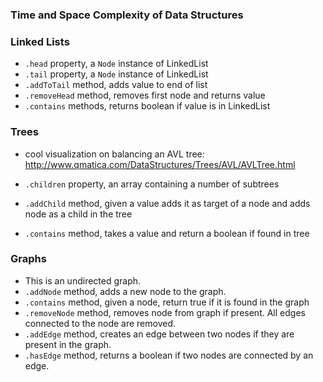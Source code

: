 ### Time and Space Complexity of Data Structures

### Linked Lists

- `.head` property, a `Node` instance of LinkedList
- `.tail` property, a `Node` instance of LinkedList
- `.addToTail` method, adds value to end of list
- `.removeHead` method, removes first node and returns value
- `.contains` methods, returns boolean if value is in LinkedList

### Trees

- cool visualization on balancing an AVL tree: http://www.qmatica.com/DataStructures/Trees/AVL/AVLTree.html

- `.children` property, an array containing a number of subtrees
- `.addChild` method, given a value adds it as target of a node and adds node as a child in the tree
- `.contains` method, takes a value and return a boolean if found in tree

### Graphs

- This is an undirected graph.
- `.addNode` method, adds a new node to the graph.
- `.contains` method, given a node, return true if it is found in the graph
- `.removeNode` method, removes node from graph if present. All edges connected to the node are removed.
- `.addEdge` method, creates an edge between two nodes if they are present in the graph.
- `.hasEdge` method, returns a boolean if two nodes are connected by an edge.

